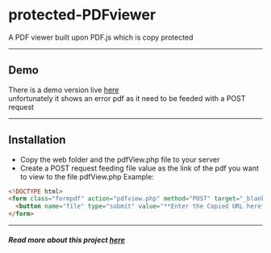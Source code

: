 # protected-PDFviewer
A PDF viewer built upon PDF.js which is copy protected

-------------
## Demo

There is a demo version live [here](http://atdebjoy.com/others/pdfview.php)            
unfortunately it shows an error pdf as it need to be feeded with a POST request

----------
## Installation
- Copy the web folder and the pdfView.php file to your server
- Create a POST request feeding file value as the link of the pdf you want to view to the file pdfView.php
Example:
```html
<!DOCTYPE html>
<form class="formpdf" action="pdfview.php" method="POST" target="_blank">
  <button name="file" type="submit" value="**Enter the Copied URL here**">Have A Read</button>
</form>
```
---
##### Read more about this project [here](http://atdebjoy.com/23)
